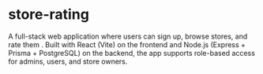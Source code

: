 # store-rating
A full-stack web application where users can sign up, browse stores, and rate them . Built with React (Vite) on the frontend and Node.js (Express + Prisma + PostgreSQL) on the backend, the app supports role-based access for admins, users, and store owners.
